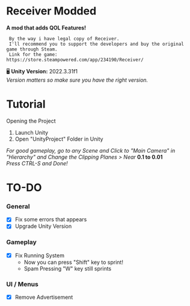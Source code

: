 Receiver Modded
===============

**A mod that adds QOL Features!**

     By the way i have legal copy of Receiver.
     I'll recommend you to support the developers and buy the original game through Steam.
     Link for the game: https://store.steampowered.com/app/234190/Receiver/

🖥️ **Unity Version:** 2022.3.31f1<br>
*Version matters so make sure you have the right version.*

Tutorial
========

Opening the Project
1. Launch Unity
2. Open "UnityProject" Folder in Unity

*For good gameplay, go to any Scene and Click to "Main Camera" in "Hierarchy" and Change the Clipping Planes > Near* **0.1 to 0.01**<br>
*Press CTRL-S and Done!*


TO-DO
=======

### General

- [x] Fix some errors that appears
- [x] Upgrade Unity Version 

### Gameplay
- [x] Fix Running System
   - Now you can press "Shift" key to sprint!
   - Spam Pressing "W" key still sprints

### UI / Menus
- [x] Remove Advertisement
